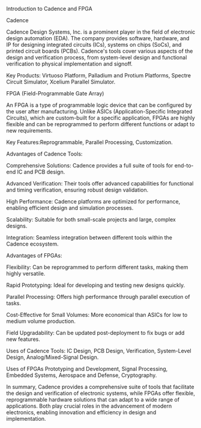 
Introduction to Cadence and FPGA

Cadence

Cadence Design Systems, Inc. is a prominent player in the field of electronic design automation (EDA). The company provides software, hardware, and IP for designing integrated circuits (ICs), systems on chips (SoCs), and printed circuit boards (PCBs). Cadence's tools cover various aspects of the design and verification process, from system-level design and functional verification to physical implementation and signoff.

Key Products: Virtuoso Platform, Palladium and Protium Platforms, Spectre Circuit Simulator, Xcelium Parallel Simulator.

FPGA (Field-Programmable Gate Array)

An FPGA is a type of programmable logic device that can be configured by the user after manufacturing. Unlike ASICs (Application-Specific Integrated Circuits), which are custom-built for a specific application, FPGAs are highly flexible and can be reprogrammed to perform different functions or adapt to new requirements.

Key Features:Reprogrammable, Parallel Processing, Customization.

Advantages of Cadence Tools:

Comprehensive Solutions: Cadence provides a full suite of tools for end-to-end IC and PCB design.

Advanced Verification: Their tools offer advanced capabilities for functional and timing verification, ensuring robust design validation.

High Performance: Cadence platforms are optimized for performance, enabling efficient design and simulation processes.

Scalability: Suitable for both small-scale projects and large, complex designs.

Integration: Seamless integration between different tools within the Cadence ecosystem.

Advantages of FPGAs:

Flexibility: Can be reprogrammed to perform different tasks, making them highly versatile.

Rapid Prototyping: Ideal for developing and testing new designs quickly.

Parallel Processing: Offers high performance through parallel execution of tasks.

Cost-Effective for Small Volumes: More economical than ASICs for low to medium volume production.

Field Upgradability: Can be updated post-deployment to fix bugs or add new features.

Uses of Cadence Tools: IC Design, PCB Design, Verification, System-Level Design, Analog/Mixed-Signal Design.

Uses of FPGAs
Prototyping and Development,
Signal Processing, Embedded Systems, Aerospace and Defense, Cryptography.

In summary, Cadence provides a comprehensive suite of tools that facilitate the design and verification of electronic systems, while FPGAs offer flexible, reprogrammable hardware solutions that can adapt to a wide range of applications. Both play crucial roles in the advancement of modern electronics, enabling innovation and efficiency in design and implementation.

